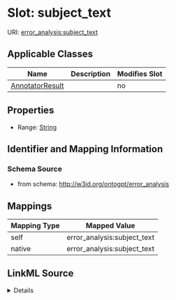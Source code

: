 

# Slot: subject_text

URI: [error_analysis:subject_text](http://w3id.org/ontogpt/error_analysissubject_text)



<!-- no inheritance hierarchy -->





## Applicable Classes

| Name | Description | Modifies Slot |
| --- | --- | --- |
| [AnnotatorResult](AnnotatorResult.md) |  |  no  |







## Properties

* Range: [String](String.md)





## Identifier and Mapping Information







### Schema Source


* from schema: http://w3id.org/ontogpt/error_analysis




## Mappings

| Mapping Type | Mapped Value |
| ---  | ---  |
| self | error_analysis:subject_text |
| native | error_analysis:subject_text |




## LinkML Source

<details>
```yaml
name: subject_text
from_schema: http://w3id.org/ontogpt/error_analysis
rank: 1000
alias: subject_text
owner: AnnotatorResult
domain_of:
- AnnotatorResult
range: string

```
</details>